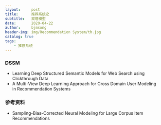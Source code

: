 ```yaml
---
layout:     post
title:      推荐系统之
subtitle:   双塔模型
date:       2020-04-22
author:     bjmsong
header-img: img/Recommendation System/th.jpg
catalog: true
tags:
    - 推荐系统
---
```

### DSSM
- Learning Deep Structured Semantic Models for Web Search using Clickthrough Data
- A Multi-View Deep Learning Approach for Cross Domain User Modeling in Recommendation Systems


### 参考资料
- Sampling-Bias-Corrected Neural Modeling for Large Corpus Item Recommendations